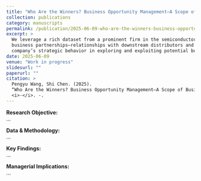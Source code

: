 ```yaml
---
title: "Who Are the Winners? Business Opportunity Management—A Scope of Business Relationships"
collection: publications
category: manuscripts
permalink: /publication/2025-06-09-who-are-the-winners-business-opportunity-management-scope-of-business-relationships
excerpt: >
  We leverage a rich dataset from a prominent firm in the semiconductor industry to examine how
  business partnerships—relationships with downstream distributors and end customers—impact a
  company’s strategic behavior in exploring and exploiting potential business opportunities.
date: 2025-06-09
venue: "Work in progress"
slidesurl: ""
paperurl: ""
citation: >
  Pengyu Wang, Shi Chen. (2025).
  “Who Are the Winners? Business Opportunity Management—A Scope of Business Relationships.”
  <i>-</i>. -.
---
```


**Research Objective:**  
…

**Data & Methodology:**  
…

**Key Findings:**  
…

**Managerial Implications:**  
…

